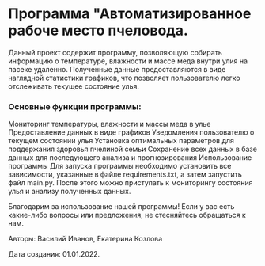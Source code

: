# Программа "Автоматизированное рабоче место пчеловода.
Данный проект содержит программу, позволяющую собирать информацию о температуре, влажности и массе меда внутри улия на пасеке удаленно. Полученные данные предоставляются в виде наглядной статистики графиков, что позволяет пользователю легко отслеживать текущее состояние улья.

### Основные функции программы:

Мониторинг температуры, влажности и массы меда в улье
Предоставление данных в виде графиков
Уведомления пользователю о текущем состоянии улья
Установка оптимальных параметров для поддержания здоровья пчелиной семьи
Сохранение всех данных в базе данных для последующего анализа и прогнозирования
Использование программы
Для запуска программы необходимо установить все зависимости, указанные в файле requirements.txt, а затем запустить файл main.py. После этого можно приступать к мониторингу состояния улья и анализу полученных данных.

Благодарим за использование нашей программы! Если у вас есть какие-либо вопросы или предложения, не стесняйтесь обращаться к нам.

Авторы: Василий Иванов, Екатерина Козлова

Дата создания: 01.01.2022.
